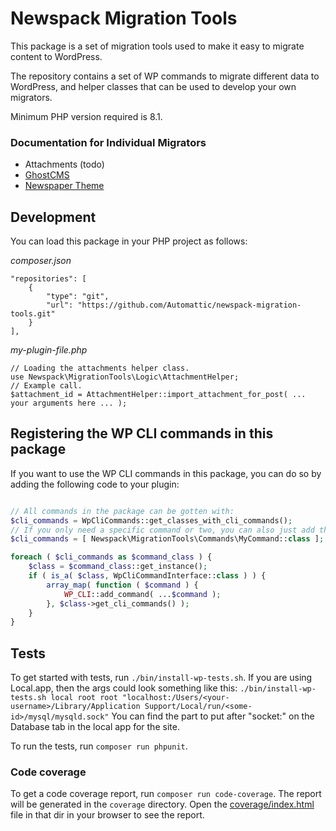 # Newspack Migration Tools

This package is a set of migration tools used to make it easy to migrate content to WordPress.

The repository contains a set of WP commands to migrate different data to WordPress, and helper classes that can be used to develop your own migrators.

Minimum PHP version required is 8.1.

### Documentation for Individual Migrators

* Attachments (todo)
* [GhostCMS](./docs/GhostCMS.md)
* [Newspaper Theme](./docs/newspaper-theme.md)

## Development

You can load this package in your PHP project as follows:

_composer.json_

```
"repositories": [
    {
        "type": "git",
        "url": "https://github.com/Automattic/newspack-migration-tools.git"
    }
],
```

_my-plugin-file.php_

```
// Loading the attachments helper class.
use Newspack\MigrationTools\Logic\AttachmentHelper;
// Example call.
$attachment_id = AttachmentHelper::import_attachment_for_post( ... your arguments here ... );
```

## Registering the WP CLI commands in this package
If you want to use the WP CLI commands in this package, you can do so by adding the following code to your plugin:
```php

// All commands in the package can be gotten with:
$cli_commands = WpCliCommands::get_classes_with_cli_commands();
// If you only need a specific command or two, you can also just add them like this:
$cli_commands = [ Newspack\MigrationTools\Commands\MyCommand::class ];

foreach ( $cli_commands as $command_class ) {
    $class = $command_class::get_instance();
    if ( is_a( $class, WpCliCommandInterface::class ) ) {
        array_map( function ( $command ) {
            WP_CLI::add_command( ...$command );
        }, $class->get_cli_commands() );
    }
}
```

## Tests
To get started with tests, run `./bin/install-wp-tests.sh`. If you are using Local.app, then the args could look something like this: `./bin/install-wp-tests.sh local root root "localhost:/Users/<your-username>/Library/Application Support/Local/run/<some-id>/mysql/mysqld.sock"` You can find the part to put after "socket:" on the Database tab in the local app for the site.

To run the tests, run `composer run phpunit`.

### Code coverage
To get a code coverage report, run `composer run code-coverage`. The report will be generated in the `coverage` directory. Open the [coverage/index.html](coverage/index.html) file in that dir in your browser to see the report.